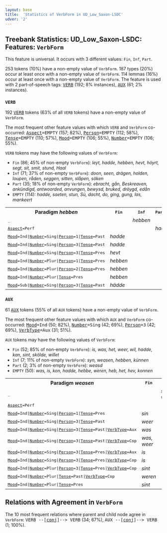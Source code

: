 ```yaml
---
layout: base
title:  'Statistics of VerbForm in UD_Low_Saxon-LSDC'
udver: '2'
---
```


## Treebank Statistics: UD_Low_Saxon-LSDC: Features: `VerbForm`

This feature is universal.
It occurs with 3 different values: `Fin`, `Inf`, `Part`.

253 tokens (10%) have a non-empty value of `VerbForm`.
187 types (20%) occur at least once with a non-empty value of `VerbForm`.
114 lemmas (16%) occur at least once with a non-empty value of `VerbForm`.
The feature is used with 2 part-of-speech tags: <tt><a href="nds_lsdc-pos-VERB.html">VERB</a></tt> (192; 8% instances), <tt><a href="nds_lsdc-pos-AUX.html">AUX</a></tt> (61; 2% instances).

### `VERB`

192 <tt><a href="nds_lsdc-pos-VERB.html">VERB</a></tt> tokens (63% of all `VERB` tokens) have a non-empty value of `VerbForm`.

The most frequent other feature values with which `VERB` and `VerbForm` co-occurred: <tt><a href="nds_lsdc-feat-Aspect.html">Aspect</a></tt><tt>=EMPTY</tt> (157; 82%), <tt><a href="nds_lsdc-feat-Person.html">Person</a></tt><tt>=EMPTY</tt> (112; 58%), <tt><a href="nds_lsdc-feat-Tense.html">Tense</a></tt><tt>=EMPTY</tt> (110; 57%), <tt><a href="nds_lsdc-feat-Mood.html">Mood</a></tt><tt>=EMPTY</tt> (106; 55%), <tt><a href="nds_lsdc-feat-Number.html">Number</a></tt><tt>=EMPTY</tt> (106; 55%).

`VERB` tokens may have the following values of `VerbForm`:

* `Fin` (86; 45% of non-empty `VerbForm`): <em>leyt, hadde, hebben, hevt, höyrt, segt, sit, smit, stund, Haal</em>
* `Inf` (71; 37% of non-empty `VerbForm`): <em>doon, seen, drägen, holden, loupen, råden, seggen, sitten, slåpen, söken</em>
* `Part` (35; 18% of non-empty `VerbForm`): <em>ebracht, gån, Beskreaven, ankündigd, antwoorded, anvungen, bewysd, bruked, dröygd, edån</em>
* `EMPTY` (114): <em>hadde, saeten, stun, Sü, dacht, do, ging, gung, las, mankeert</em>

<table>
  <tr><th>Paradigm <i>hebben</i></th><th><tt>Fin</tt></th><th><tt>Inf</tt></th><th><tt>Part</tt></th></tr>
  <tr><td><tt>_</tt></td><td></td><td><em>hebben</em></td><td></td></tr>
  <tr><td><tt><tt><a href="nds_lsdc-feat-Aspect.html">Aspect</a></tt><tt>=Perf</tt></tt></td><td></td><td></td><td><em>had</em></td></tr>
  <tr><td><tt><tt><a href="nds_lsdc-feat-Mood.html">Mood</a></tt><tt>=Ind</tt>|<tt><a href="nds_lsdc-feat-Number.html">Number</a></tt><tt>=Sing</tt>|<tt><a href="nds_lsdc-feat-Person.html">Person</a></tt><tt>=1</tt>|<tt><a href="nds_lsdc-feat-Tense.html">Tense</a></tt><tt>=Past</tt></tt></td><td><em>hadde</em></td><td></td><td></td></tr>
  <tr><td><tt><tt><a href="nds_lsdc-feat-Mood.html">Mood</a></tt><tt>=Ind</tt>|<tt><a href="nds_lsdc-feat-Number.html">Number</a></tt><tt>=Sing</tt>|<tt><a href="nds_lsdc-feat-Person.html">Person</a></tt><tt>=3</tt>|<tt><a href="nds_lsdc-feat-Tense.html">Tense</a></tt><tt>=Past</tt></tt></td><td><em>hadde</em></td><td></td><td></td></tr>
  <tr><td><tt><tt><a href="nds_lsdc-feat-Mood.html">Mood</a></tt><tt>=Ind</tt>|<tt><a href="nds_lsdc-feat-Number.html">Number</a></tt><tt>=Sing</tt>|<tt><a href="nds_lsdc-feat-Person.html">Person</a></tt><tt>=3</tt>|<tt><a href="nds_lsdc-feat-Tense.html">Tense</a></tt><tt>=Pres</tt></tt></td><td><em>hevt</em></td><td></td><td></td></tr>
  <tr><td><tt><tt><a href="nds_lsdc-feat-Mood.html">Mood</a></tt><tt>=Ind</tt>|<tt><a href="nds_lsdc-feat-Number.html">Number</a></tt><tt>=Plur</tt>|<tt><a href="nds_lsdc-feat-Person.html">Person</a></tt><tt>=1</tt>|<tt><a href="nds_lsdc-feat-Tense.html">Tense</a></tt><tt>=Pres</tt></tt></td><td><em>hebben</em></td><td></td><td></td></tr>
  <tr><td><tt><tt><a href="nds_lsdc-feat-Mood.html">Mood</a></tt><tt>=Ind</tt>|<tt><a href="nds_lsdc-feat-Number.html">Number</a></tt><tt>=Plur</tt>|<tt><a href="nds_lsdc-feat-Person.html">Person</a></tt><tt>=2</tt>|<tt><a href="nds_lsdc-feat-Tense.html">Tense</a></tt><tt>=Pres</tt></tt></td><td><em>hebben</em></td><td></td><td></td></tr>
  <tr><td><tt><tt><a href="nds_lsdc-feat-Mood.html">Mood</a></tt><tt>=Ind</tt>|<tt><a href="nds_lsdc-feat-Number.html">Number</a></tt><tt>=Plur</tt>|<tt><a href="nds_lsdc-feat-Tense.html">Tense</a></tt><tt>=Pres</tt></tt></td><td><em>hebben</em></td><td></td><td></td></tr>
  <tr><td><tt><tt><a href="nds_lsdc-feat-Mood.html">Mood</a></tt><tt>=Sub</tt>|<tt><a href="nds_lsdc-feat-Number.html">Number</a></tt><tt>=Sing</tt>|<tt><a href="nds_lsdc-feat-Person.html">Person</a></tt><tt>=3</tt>|<tt><a href="nds_lsdc-feat-Tense.html">Tense</a></tt><tt>=Past</tt></tt></td><td><em>hädde</em></td><td></td><td></td></tr>
</table>

### `AUX`

61 <tt><a href="nds_lsdc-pos-AUX.html">AUX</a></tt> tokens (55% of all `AUX` tokens) have a non-empty value of `VerbForm`.

The most frequent other feature values with which `AUX` and `VerbForm` co-occurred: <tt><a href="nds_lsdc-feat-Mood.html">Mood</a></tt><tt>=Ind</tt> (50; 82%), <tt><a href="nds_lsdc-feat-Number.html">Number</a></tt><tt>=Sing</tt> (42; 69%), <tt><a href="nds_lsdc-feat-Person.html">Person</a></tt><tt>=3</tt> (42; 69%), <tt><a href="nds_lsdc-feat-VerbType.html">VerbType</a></tt><tt>=Aux</tt> (31; 51%).

`AUX` tokens may have the following values of `VerbForm`:

* `Fin` (52; 85% of non-empty `VerbForm`): <em>is, was, het, weer, wil, hadde, kan, sint, skölde, willet</em>
* `Inf` (7; 11% of non-empty `VerbForm`): <em>syn, weasen, hebben, künnen</em>
* `Part` (2; 3% of non-empty `VerbForm`): <em>weasd</em>
* `EMPTY` (50): <em>was, is, kon, hadde, hebbe, weren, heb, het, hev, konnen</em>

<table>
  <tr><th>Paradigm <i>weasen</i></th><th><tt>Fin</tt></th><th><tt>Inf</tt></th><th><tt>Part</tt></th></tr>
  <tr><td><tt>_</tt></td><td></td><td><em>syn, weasen</em></td><td></td></tr>
  <tr><td><tt><tt><a href="nds_lsdc-feat-Aspect.html">Aspect</a></tt><tt>=Perf</tt></tt></td><td></td><td></td><td><em>weasd</em></td></tr>
  <tr><td><tt><tt><a href="nds_lsdc-feat-Mood.html">Mood</a></tt><tt>=Ind</tt>|<tt><a href="nds_lsdc-feat-Number.html">Number</a></tt><tt>=Sing</tt>|<tt><a href="nds_lsdc-feat-Person.html">Person</a></tt><tt>=1</tt>|<tt><a href="nds_lsdc-feat-Tense.html">Tense</a></tt><tt>=Pres</tt></tt></td><td><em>sin</em></td><td></td><td></td></tr>
  <tr><td><tt><tt><a href="nds_lsdc-feat-Mood.html">Mood</a></tt><tt>=Ind</tt>|<tt><a href="nds_lsdc-feat-Number.html">Number</a></tt><tt>=Sing</tt>|<tt><a href="nds_lsdc-feat-Person.html">Person</a></tt><tt>=3</tt>|<tt><a href="nds_lsdc-feat-Tense.html">Tense</a></tt><tt>=Past</tt></tt></td><td><em>weer</em></td><td></td><td></td></tr>
  <tr><td><tt><tt><a href="nds_lsdc-feat-Mood.html">Mood</a></tt><tt>=Ind</tt>|<tt><a href="nds_lsdc-feat-Number.html">Number</a></tt><tt>=Sing</tt>|<tt><a href="nds_lsdc-feat-Person.html">Person</a></tt><tt>=3</tt>|<tt><a href="nds_lsdc-feat-Tense.html">Tense</a></tt><tt>=Past</tt>|<tt><a href="nds_lsdc-feat-VerbType.html">VerbType</a></tt><tt>=Aux</tt></tt></td><td><em>was</em></td><td></td><td></td></tr>
  <tr><td><tt><tt><a href="nds_lsdc-feat-Mood.html">Mood</a></tt><tt>=Ind</tt>|<tt><a href="nds_lsdc-feat-Number.html">Number</a></tt><tt>=Sing</tt>|<tt><a href="nds_lsdc-feat-Person.html">Person</a></tt><tt>=3</tt>|<tt><a href="nds_lsdc-feat-Tense.html">Tense</a></tt><tt>=Past</tt>|<tt><a href="nds_lsdc-feat-VerbType.html">VerbType</a></tt><tt>=Cop</tt></tt></td><td><em>was, weer</em></td><td></td><td></td></tr>
  <tr><td><tt><tt><a href="nds_lsdc-feat-Mood.html">Mood</a></tt><tt>=Ind</tt>|<tt><a href="nds_lsdc-feat-Number.html">Number</a></tt><tt>=Sing</tt>|<tt><a href="nds_lsdc-feat-Person.html">Person</a></tt><tt>=3</tt>|<tt><a href="nds_lsdc-feat-Tense.html">Tense</a></tt><tt>=Pres</tt>|<tt><a href="nds_lsdc-feat-VerbType.html">VerbType</a></tt><tt>=Aux</tt></tt></td><td><em>is</em></td><td></td><td></td></tr>
  <tr><td><tt><tt><a href="nds_lsdc-feat-Mood.html">Mood</a></tt><tt>=Ind</tt>|<tt><a href="nds_lsdc-feat-Number.html">Number</a></tt><tt>=Sing</tt>|<tt><a href="nds_lsdc-feat-Person.html">Person</a></tt><tt>=3</tt>|<tt><a href="nds_lsdc-feat-Tense.html">Tense</a></tt><tt>=Pres</tt>|<tt><a href="nds_lsdc-feat-VerbType.html">VerbType</a></tt><tt>=Cop</tt></tt></td><td><em>is</em></td><td></td><td></td></tr>
  <tr><td><tt><tt><a href="nds_lsdc-feat-Mood.html">Mood</a></tt><tt>=Ind</tt>|<tt><a href="nds_lsdc-feat-Number.html">Number</a></tt><tt>=Plur</tt>|<tt><a href="nds_lsdc-feat-Person.html">Person</a></tt><tt>=3</tt>|<tt><a href="nds_lsdc-feat-Tense.html">Tense</a></tt><tt>=Pres</tt>|<tt><a href="nds_lsdc-feat-VerbType.html">VerbType</a></tt><tt>=Cop</tt></tt></td><td><em>sint</em></td><td></td><td></td></tr>
  <tr><td><tt><tt><a href="nds_lsdc-feat-Mood.html">Mood</a></tt><tt>=Ind</tt>|<tt><a href="nds_lsdc-feat-Number.html">Number</a></tt><tt>=Plur</tt>|<tt><a href="nds_lsdc-feat-Tense.html">Tense</a></tt><tt>=Past</tt>|<tt><a href="nds_lsdc-feat-VerbType.html">VerbType</a></tt><tt>=Cop</tt></tt></td><td><em>weren</em></td><td></td><td></td></tr>
  <tr><td><tt><tt><a href="nds_lsdc-feat-Mood.html">Mood</a></tt><tt>=Ind</tt>|<tt><a href="nds_lsdc-feat-Number.html">Number</a></tt><tt>=Plur</tt>|<tt><a href="nds_lsdc-feat-Tense.html">Tense</a></tt><tt>=Pres</tt></tt></td><td><em>sint</em></td><td></td><td></td></tr>
</table>

## Relations with Agreement in `VerbForm`

The 10 most frequent relations where parent and child node agree in `VerbForm`:
<tt>VERB --[<tt><a href="nds_lsdc-dep-conj.html">conj</a></tt>]--> VERB</tt> (34; 67%),
<tt>AUX --[<tt><a href="nds_lsdc-dep-conj.html">conj</a></tt>]--> VERB</tt> (1; 100%).

